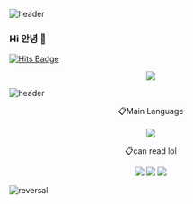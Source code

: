![header](https://capsule-render.vercel.app/api?type=waving&color=auto&height=300&section=header&text=welcome!&fontSize=90&animation=fadeIn&fontAlignY=38&desc=Sehyun's%20GitHub%20GateWay&descAlignY=51&descAlign=62)

### Hi 안녕 🤗
[![Hits Badge](https://hits.seeyoufarm.com/api/count/incr/badge.svg?url=https%3A%2F%2Fgithub.com%2FFURY312&count_bg=%23F7CAC9&title_bg=%2392A8D1&icon=swift.svg&icon_color=%23F7CAC9&title=hits&edge_flat=false)](https://hits.seeyoufarm.com)

<p align="center"><a href="https://blog.naver.com/kimsehyun34" target="_green"><img src="https://img.shields.io/badge/Tistory-535D6C?style=flat-square&amp;logo=Tistory&amp;logoColor=white" /></a> </p>

![header](https://capsule-render.vercel.app/api?type=rect&color=gradient&height=1)

<p align="center">📋Main Language<br /><br /> <img src="https://img.shields.io/badge/Python-3776AB?style=for-the-badge&amp;logo=Python&amp;logoColor=white" /></p>

<p align="center">📋can read lol</p>
<p align="center"><img src="https://img.shields.io/badge/javascript-F7DF1E?style=for-the-badge&amp;logo=javascript&amp;logoColor=black" /> <img src="https://img.shields.io/badge/css-1572B6?style=for-the-badge&amp;logo=css3&amp;logoColor=white" /> <img src="https://img.shields.io/badge/html-E34F26?style=for-the-badge&amp;logo=html5&amp;logoColor=white" /></p>

![reversal](https://capsule-render.vercel.app/api?type=waving&section=footer&color=auto)
